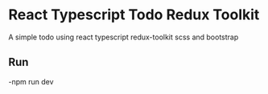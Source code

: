 # React Typescript Todo Redux Toolkit

A simple todo using react typescript redux-toolkit scss and bootstrap

## Run

-npm run dev
